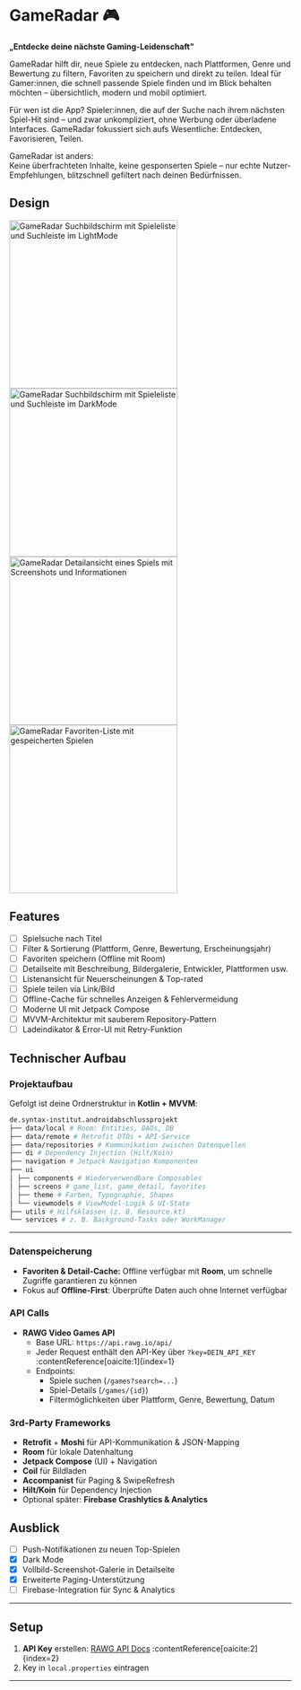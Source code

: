 # GameRadar 🎮  
**„Entdecke deine nächste Gaming-Leidenschaft"**

GameRadar hilft dir, neue Spiele zu entdecken, nach Plattformen, Genre und Bewertung zu filtern, Favoriten zu speichern und direkt zu teilen. Ideal für Gamer:innen, die schnell passende Spiele finden und im Blick behalten möchten – übersichtlich, modern und mobil optimiert.

Für wen ist die App? Spieler:innen, die auf der Suche nach ihrem nächsten Spiel-Hit sind – und zwar unkompliziert, ohne Werbung oder überladene Interfaces. GameRadar fokussiert sich aufs Wesentliche: Entdecken, Favorisieren, Teilen.

GameRadar ist anders:  
Keine überfrachteten Inhalte, keine gesponserten Spiele – nur echte Nutzer-Empfehlungen, blitzschnell gefiltert nach deinen Bedürfnissen.

## Design

<p>
  <img src="./img/screen1.png" width="300" alt="GameRadar Suchbildschirm mit Spieleliste und Suchleiste im LightMode">
  <img src="./img/screen2.png" width="300" alt="GameRadar Suchbildschirm mit Spieleliste und Suchleiste im DarkMode">
  <img src="./img/screen4.png" width="300" alt="GameRadar Detailansicht eines Spiels mit Screenshots und Informationen">
  <img src="./img/screen3.png" width="300" alt="GameRadar Favoriten-Liste mit gespeicherten Spielen">
</p>

## Features

- [ ] Spielsuche nach Titel  
- [ ] Filter & Sortierung (Plattform, Genre, Bewertung, Erscheinungsjahr)  
- [ ] Favoriten speichern (Offline mit Room)  
- [ ] Detailseite mit Beschreibung, Bildergalerie, Entwickler, Plattformen usw.  
- [ ] Listenansicht für Neuerscheinungen & Top-rated  
- [ ] Spiele teilen via Link/Bild  
- [ ] Offline-Cache für schnelles Anzeigen & Fehlervermeidung  
- [ ] Moderne UI mit Jetpack Compose  
- [ ] MVVM-Architektur mit sauberem Repository-Pattern  
- [ ] Ladeindikator & Error-UI mit Retry-Funktion  

## Technischer Aufbau

### Projektaufbau  
Gefolgt ist deine Ordnerstruktur in **Kotlin + MVVM**:

```bash
de.syntax-institut.androidabschlussprojekt
├── data/local # Room: Entities, DAOs, DB
├── data/remote # Retrofit DTOs + API-Service
├── data/repositories # Kommunikation zwischen Datenquellen
├── di # Dependency Injection (Hilt/Koin)
├── navigation # Jetpack Navigation Komponenten
├── ui
│ ├── components # Wiederverwendbare Composables
│ ├── screens # game_list, game_detail, favorites
│ ├── theme # Farben, Typographie, Shapes
│ └── viewmodels # ViewModel-Logik & UI-State
├── utils # Hilfsklassen (z. B. Resource.kt)
└── services # z. B. Background-Tasks oder WorkManager
```
---

### Datenspeicherung  
- **Favoriten & Detail-Cache:** Offline verfügbar mit **Room**, um schnelle Zugriffe garantieren zu können  
- Fokus auf **Offline-First**: Überprüfte Daten auch ohne Internet verfügbar

### API Calls  
- **RAWG Video Games API**  
  - Base URL: `https://api.rawg.io/api/`  
  - Jeder Request enthält den API-Key über `?key=DEIN_API_KEY` :contentReference[oaicite:1]{index=1}  
  - Endpoints:  
    - Spiele suchen (`/games?search=...`)  
    - Spiel-Details (`/games/{id}`)  
    - Filtermöglichkeiten über Plattform, Genre, Bewertung, Datum

### 3rd-Party Frameworks  
- **Retrofit** + **Moshi** für API-Kommunikation & JSON-Mapping  
- **Room** für lokale Datenhaltung  
- **Jetpack Compose** (UI) + Navigation  
- **Coil** für Bildladen  
- **Accompanist** für Paging & SwipeRefresh  
- **Hilt/Koin** für Dependency Injection  
- Optional später: **Firebase Crashlytics & Analytics**

## Ausblick

- [ ] Push-Notifikationen zu neuen Top-Spielen  
- [x] Dark Mode  
- [x] Vollbild-Screenshot-Galerie in Detailseite  
- [x] Erweiterte Paging-Unterstützung  
- [ ] Firebase-Integration für Sync & Analytics

---

## Setup  

1. **API Key** erstellen: [RAWG API Docs](https://rawg.io/apidocs) :contentReference[oaicite:2]{index=2}  
2. Key in `local.properties` eintragen

---

